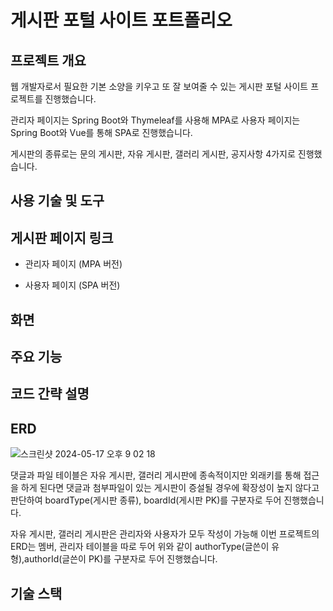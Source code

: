 # 게시판 포털 사이트 포트폴리오

## 프로젝트 개요
웹 개발자로서 필요한 기본 소양을 키우고 또 잘 보여줄 수 있는 게시판 포털 사이트 프로젝트를 진행했습니다.

관리자 페이지는 Spring Boot와 Thymeleaf를 사용해 MPA로 사용자 페이지는 Spring Boot와 Vue를 통해 SPA로 진행했습니다.

게시판의 종류로는 문의 게시판, 자유 게시판, 갤러리 게시판, 공지사항 4가지로 진행했습니다.

## 사용 기술 및 도구

## 게시판 페이지 링크
+ 관리자 페이지 (MPA 버전)

+ 사용자 페이지 (SPA 버전)

## 화면

## 주요 기능

## 코드 간략 설명

## ERD
![스크린샷 2024-05-17 오후 9 02 18](https://github.com/rooluDev/board-portal-project/assets/152958052/a2754673-1a6c-4915-85d6-b30e3e180a89)

댓글과 파일 테이블은 자유 게시판, 갤러리 게시판에 종속적이지만 외래키를 통해 접근을 하게 된다면 댓글과 첨부파일이 있는 게시판이 증설될 경우에 확장성이 높지 않다고 판단하여 boardType(게시판 종류), boardId(게시판 PK)를 구분자로 두어 진행했습니다.

자유 게시판, 갤러리 게시판은 관리자와 사용자가 모두 작성이 가능해 이번 프로젝트의 ERD는 멤버, 관리자 테이블을 따로 두어 위와 같이 authorType(글쓴이 유형),authorId(글쓴이 PK)를 구분자로 두어 진행했습니다.

## 기술 스택
